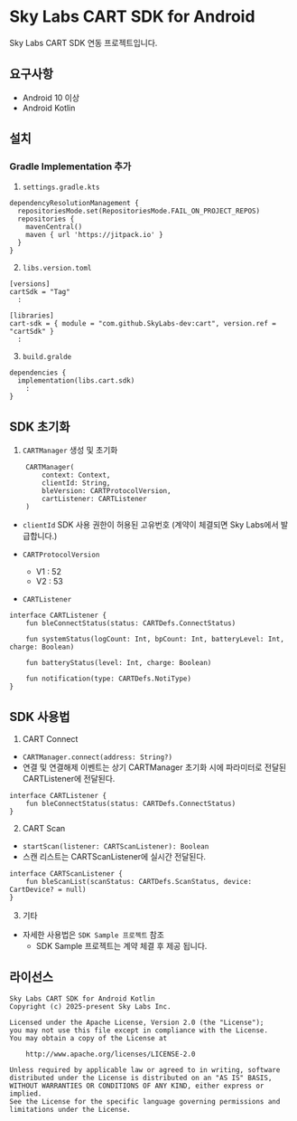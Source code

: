# Sky Labs CART SDK for Android

Sky Labs CART SDK 연동 프로젝트입니다. 



## 요구사항

- Android 10 이상
- Android Kotlin



## 설치

### Gradle Implementation 추가

1. `settings.gradle.kts` 
```
dependencyResolutionManagement {
  repositoriesMode.set(RepositoriesMode.FAIL_ON_PROJECT_REPOS)
  repositories {
    mavenCentral()
    maven { url 'https://jitpack.io' }
  }
}
```


2. `libs.version.toml` 
```
[versions]
cartSdk = "Tag"
  :

[libraries]
cart-sdk = { module = "com.github.SkyLabs-dev:cart", version.ref = "cartSdk" }
  :
```


3. `build.gralde`

```
dependencies {
  implementation(libs.cart.sdk)
    :
}
```



## SDK 초기화

1. `CARTManager` 생성 및 초기화
```
    CARTManager(
        context: Context,
        clientId: String,
        bleVersion: CARTProtocolVersion,
        cartListener: CARTListener
    )
```


- `clientId`
   SDK 사용 권한이 허용된 고유번호
   (계약이 체결되면 Sky Labs에서 발급합니다.)


- `CARTProtocolVersion`
    - V1 : 52
    - V2 : 53


- `CARTListener`
```
interface CARTListener {
    fun bleConnectStatus(status: CARTDefs.ConnectStatus)

    fun systemStatus(logCount: Int, bpCount: Int, batteryLevel: Int, charge: Boolean)

    fun batteryStatus(level: Int, charge: Boolean)

    fun notification(type: CARTDefs.NotiType)
}
```

## SDK 사용법

1. CART Connect

- `CARTManager.connect(address: String?)`
- 연결 및 연결해제 이벤트는 상기 CARTManager 초기화 시에 파라미터로 전달된 CARTListener에 전달된다.
```
interface CARTListener {
    fun bleConnectStatus(status: CARTDefs.ConnectStatus)
}
```


2. CART Scan

- `startScan(listener: CARTScanListener): Boolean`
- 스캔 리스트는 CARTScanListener에 실시간 전달된다.
```
interface CARTScanListener {
    fun bleScanList(scanStatus: CARTDefs.ScanStatus, device: CartDevice? = null)
}
```


3. 기타

- 자세한 사용법은 `SDK Sample 프로젝트` 참조
  - SDK Sample 프로젝트는 계약 체결 후 제공 됩니다.



## 라이선스

```
Sky Labs CART SDK for Android Kotlin
Copyright (c) 2025-present Sky Labs Inc.

Licensed under the Apache License, Version 2.0 (the "License");
you may not use this file except in compliance with the License.
You may obtain a copy of the License at

    http://www.apache.org/licenses/LICENSE-2.0

Unless required by applicable law or agreed to in writing, software
distributed under the License is distributed on an "AS IS" BASIS,
WITHOUT WARRANTIES OR CONDITIONS OF ANY KIND, either express or implied.
See the License for the specific language governing permissions and
limitations under the License.
```
